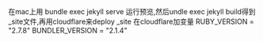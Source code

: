 在mac上用 bundle exec jekyll serve 运行预览,然后undle exec jekyll build得到_site文件,再用cloudflare来deploy _site
在cloudflare加变量
RUBY_VERSION = "2.7.8"
BUNDLER_VERSION = "2.1.4"

